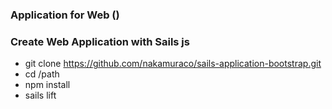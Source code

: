 ### Application for Web ()
### Create Web Application with Sails js 

* git clone https://github.com/nakamuraco/sails-application-bootstrap.git
* cd /path
* npm install
* sails lift
